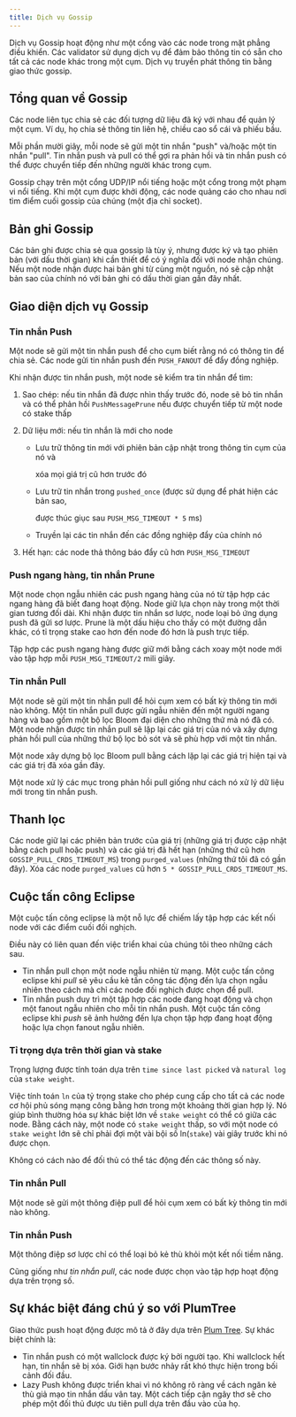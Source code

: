 ```yaml
---
title: Dịch vụ Gossip
---
```


Dịch vụ Gossip hoạt động như một cổng vào các node trong mặt phẳng điều khiển. Các validator sử dụng dịch vụ để đảm bảo thông tin có sẵn cho tất cả các node khác trong một cụm. Dịch vụ truyền phát thông tin bằng giao thức gossip.

## Tổng quan về Gossip

Các node liên tục chia sẻ các đối tượng dữ liệu đã ký với nhau để quản lý một cụm. Ví dụ, họ chia sẻ thông tin liên hệ, chiều cao sổ cái và phiếu bầu.

Mỗi phần mười giây, mỗi node sẽ gửi một tin nhắn "push" và/hoặc một tin nhắn "pull". Tin nhắn push và pull có thể gợi ra phản hồi và tin nhắn push có thể được chuyển tiếp đến những người khác trong cụm.

Gossip chạy trên một cổng UDP/IP nổi tiếng hoặc một cổng trong một phạm vi nổi tiếng. Khi một cụm được khởi động, các node quảng cáo cho nhau nơi tìm điểm cuối gossip của chúng \(một địa chỉ socket\).

## Bản ghi Gossip

Các bản ghi được chia sẻ qua gossip là tùy ý, nhưng được ký và tạo phiên bản \(với dấu thời gian\) khi cần thiết để có ý nghĩa đối với node nhận chúng. Nếu một node nhận được hai bản ghi từ cùng một nguồn, nó sẽ cập nhật bản sao của chính nó với bản ghi có dấu thời gian gần đây nhất.

## Giao diện dịch vụ Gossip

### Tin nhắn Push

Một node sẽ gửi một tin nhắn push để cho cụm biết rằng nó có thông tin để chia sẻ. Các node gửi tin nhắn push đến `PUSH_FANOUT` để đẩy đồng nghiệp.

Khi nhận được tin nhắn push, một node sẽ kiểm tra tin nhắn để tìm:

1. Sao chép: nếu tin nhắn đã được nhìn thấy trước đó, node sẽ bỏ tin nhắn và có thể phản hồi `PushMessagePrune` nếu được chuyển tiếp từ một node có stake thấp
2. Dữ liệu mới: nếu tin nhắn là mới cho node

   - Lưu trữ thông tin mới với phiên bản cập nhật trong thông tin cụm của nó và

     xóa mọi giá trị cũ hơn trước đó

   - Lưu trữ tin nhắn trong `pushed_once` \(được sử dụng để phát hiện các bản sao,

     được thúc giục sau `PUSH_MSG_TIMEOUT * 5` ms\)

   - Truyền lại các tin nhắn đến các đồng nghiệp đẩy của chính nó

3. Hết hạn: các node thả thông báo đẩy cũ hơn `PUSH_MSG_TIMEOUT`

### Push ngang hàng, tin nhắn Prune

Một node chọn ngẫu nhiên các push ngang hàng của nó từ tập hợp các ngang hàng đã biết đang hoạt động. Node giữ lựa chọn này trong một thời gian tương đối dài. Khi nhận được tin nhắn sơ lược, node loại bỏ ứng dụng push đã gửi sơ lược. Prune là một dấu hiệu cho thấy có một đường dẫn khác, có tỉ trọng stake cao hơn đến node đó hơn là push trực tiếp.

Tập hợp các push ngang hàng được giữ mới bằng cách xoay một node mới vào tập hợp mỗi `PUSH_MSG_TIMEOUT/2` mili giây.

### Tin nhắn Pull

Một node sẽ gửi một tin nhắn pull để hỏi cụm xem có bất kỳ thông tin mới nào không. Một tin nhắn pull được gửi ngẫu nhiên đến một người ngang hàng và bao gồm một bộ lọc Bloom đại diện cho những thứ mà nó đã có. Một node nhận được tin nhắn pull sẽ lặp lại các giá trị của nó và xây dựng phản hồi pull của những thứ bộ lọc bỏ sót và sẽ phù hợp với một tin nhắn.

Một node xây dựng bộ lọc Bloom pull bằng cách lặp lại các giá trị hiện tại và các giá trị đã xóa gần đây.

Một node xử lý các mục trong phản hồi pull giống như cách nó xử lý dữ liệu mới trong tin nhắn push.

## Thanh lọc

Các node giữ lại các phiên bản trước của giá trị \(những giá trị được cập nhật bằng cách pull hoặc push\) và các giá trị đã hết hạn \(những thứ cũ hơn `GOSSIP_PULL_CRDS_TIMEOUT_MS`\) trong `purged_values` \(những thứ tôi đã có gần đây\). Xóa các node `purged_values` cũ hơn `5 * GOSSIP_PULL_CRDS_TIMEOUT_MS`.

## Cuộc tấn công Eclipse

Một cuộc tấn công eclipse là một nỗ lực để chiếm lấy tập hợp các kết nối node với các điểm cuối đối nghịch.

Điều này có liên quan đến việc triển khai của chúng tôi theo những cách sau.

- Tin nhắn pull chọn một node ngẫu nhiên từ mạng. Một cuộc tấn công eclipse khi _pull_ sẽ yêu cầu kẻ tấn công tác động đến lựa chọn ngẫu nhiên theo cách mà chỉ các node đối nghịch được chọn để pull.
- Tin nhắn push duy trì một tập hợp các node đang hoạt động và chọn một fanout ngẫu nhiên cho mỗi tin nhắn push. Một cuộc tấn công eclipse khi _push_ sẽ ảnh hưởng đến lựa chọn tập hợp đang hoạt động hoặc lựa chọn fanout ngẫu nhiên.

### Tỉ trọng dựa trên thời gian và stake

Trọng lượng được tính toán dựa trên `time since last picked` và `natural log` của `stake weight`.

Việc tính toán `ln` của tỷ trọng stake cho phép cung cấp cho tất cả các node cơ hội phủ sóng mạng công bằng hơn trong một khoảng thời gian hợp lý. Nó giúp bình thường hóa sự khác biệt lớn về `stake weight` có thể có giữa các node. Bằng cách này, một node có `stake weight` thấp, so với một node có `stake weight` lớn sẽ chỉ phải đợi một vài bội số ln\(`stake`\) vài giây trước khi nó được chọn.

Không có cách nào để đối thủ có thể tác động đến các thông số này.

### Tin nhắn Pull

Một node sẽ gửi một thông điệp pull để hỏi cụm xem có bất kỳ thông tin mới nào không.

### Tin nhắn Push

Một thông điệp sơ lược chỉ có thể loại bỏ kẻ thù khỏi một kết nối tiềm năng.

Cũng giống như _tin nhắn pull_, các node được chọn vào tập hợp hoạt động dựa trên trọng số.

## Sự khác biệt đáng chú ý so với PlumTree

Giao thức push hoạt động được mô tả ở đây dựa trên [Plum Tree](https://haslab.uminho.pt/sites/default/files/jop/files/lpr07a.pdf). Sự khác biệt chính là:

- Tin nhắn push có một wallclock được ký bởi người tạo. Khi wallclock hết hạn, tin nhắn sẽ bị xóa. Giới hạn bước nhảy rất khó thực hiện trong bối cảnh đối đầu.
- Lazy Push không được triển khai vì nó không rõ ràng về cách ngăn kẻ thù giả mạo tin nhắn dấu vân tay. Một cách tiếp cận ngây thơ sẽ cho phép một đối thủ được ưu tiên pull dựa trên đầu vào của họ.
